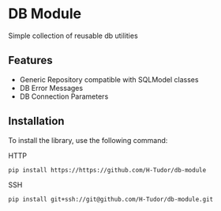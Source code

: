 # DB Module

Simple collection of reusable db utilities

## Features

- Generic Repository compatible with SQLModel classes 
- DB Error Messages
- DB Connection Parameters

## Installation

To install the library, use the following command:

HTTP
```sh
pip install https://https://github.com/H-Tudor/db-module
```

SSH
```sh
pip install git+ssh://git@github.com/H-Tudor/db-module.git
```
